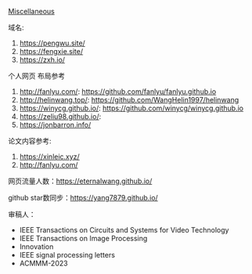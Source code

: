 [Miscellaneous](./miscellaneous.md)

域名:
1. https://pengwu.site/
2. https://fengxie.site/
3. https://zxh.io/

个人网页 布局参考

1. http://fanlyu.com/: https://github.com/fanlyu/fanlyu.github.io
2. http://helinwang.top/: https://github.com/WangHelin1997/helinwang
3. https://winycg.github.io/: https://github.com/winycg/winycg.github.io
4. https://zeliu98.github.io/:
5. https://jonbarron.info/

论文内容参考:

1. https://xinleic.xyz/
2. http://fanlyu.com/

网页流量人数：https://eternalwang.github.io/

github star数同步：https://yang7879.github.io/

审稿人：
- IEEE Transactions on Circuits and Systems for Video Technology
- IEEE Transactions on Image Processing
- Innovation
- IEEE signal processing letters
- ACMMM-2023 






